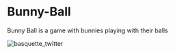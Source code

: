 # Bunny-Ball
Bunny Ball is a game with bunnies playing with their balls

![basquette_twitter](https://user-images.githubusercontent.com/46312671/134555768-7b06957c-2099-42f3-b253-06ad8d702766.gif)

